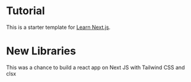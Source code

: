 # Tutorial

This is a starter template for [Learn Next.js](https://nextjs.org/learn).

# New Libraries

This was a chance to build a react app on Next JS with Tailwind CSS and clsx
